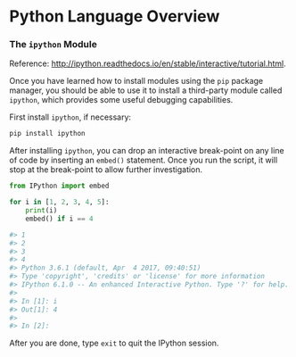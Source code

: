 # Python Language Overview

### The `ipython` Module

Reference: http://ipython.readthedocs.io/en/stable/interactive/tutorial.html.

Once you have learned how to install modules using the `pip` package manager, you should be able to use it to install a third-party module called `ipython`, which provides some useful debugging capabilities.

First install `ipython`, if necessary:

```` sh
pip install ipython
````

After installing `ipython`, you can drop an interactive break-point on any line of code by inserting an `embed()` statement. Once you run the script, it will stop at the break-point to allow further investigation.

```python
from IPython import embed

for i in [1, 2, 3, 4, 5]:
    print(i)
    embed() if i == 4

#> 1
#> 2
#> 3
#> 4
#> Python 3.6.1 (default, Apr  4 2017, 09:40:51)
#> Type 'copyright', 'credits' or 'license' for more information
#> IPython 6.1.0 -- An enhanced Interactive Python. Type '?' for help.
#>
#> In [1]: i
#> Out[1]: 4
#>
#> In [2]:
```

After you are done, type `exit` to quit the IPython session.
